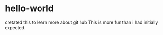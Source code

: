 # hello-world
cretated this to learn more about git hub
This is more fun than i had initially expected.
